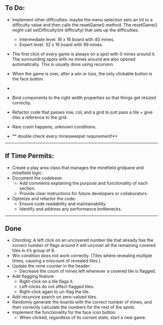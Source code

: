 ## To Do:

- Implement other difficulties: maybe the menu selection sets an int to a difficulty value and then calls the resetGame() method. The resetGame() might call setDifficulty(int difficulty) that sets up the difficulties.
  - Intermediate level: 16 x 16 board with 40 mines.
  - Expert level: 32 x 16 board with 99 mines.

- The first click of every game is always on a spot with 0 mines around it. The surrounding spots
  with no mines around are also opened automatically. This is usually done using recursion.
- When the game is over, after a win or loss, the only clickable button is the face button.
- 
- Bind components to the right width properties so that things get resized correctly.
- Refactor code that passes row, col, and a grid to just pass a tile + give tiles a reference to the grid.

- Rare crash happens, unknown conditions.
- ** double check every minesweeper requirement!**
--------
## If Time Permits:
- Create a play area class that manages the minefield gridpane and minefield logic.
- Document the codebase:
    - Add comments explaining the purpose and functionality of each section.
    - Provide clear instructions for future developers or collaborators.
- Optimize and refactor the code:
    - Ensure code readability and maintainability.
    - Identify and address any performance bottlenecks.
----------
## Done
- Chording: A left click on an uncovered number tile that already has the correct number of flags around it
  will uncover all the remaining covered tiles in it’s group of 8.
- Win condition does not work correctly. [Tiles where revealing multiple times, causing a miscount of revealed tiles.]
- Update the mine counter in the header:
  - Decrease the count of mines left whenever a covered tile is flagged.
- Add flagging feature:
  - Right-click on a tile flags it.
  - Left-clicks do not affect flagged tiles.
  - Right-click again to un-flag the tile.
- Add recursive search on zero-valued tiles.
- Randomly generate the boards with the correct number of mines, and then correctly calculate the numbers for the rest of the spots.
- Implement the functionality for the face icon button:
    - When clicked, regardless of its current state, start a new game.

